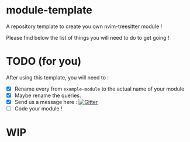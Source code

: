 # module-template
A repository template to create you own nvim-treesitter module !

Please find below the list of things you will need to do to get going !

# TODO (for you)
After using this template, you will need to :
 - [x] Rename every from `example-module` to the actual name of your module
 - [x] Maybe rename the queries.
 - [x] Send us a message here : [![Gitter](https://badges.gitter.im/nvim-treesitter/community.svg)](https://gitter.im/nvim-treesitter/community?utm_source=badge&utm_medium=badge&utm_campaign=pr-badge)
 - [ ] Code your module !

# WIP
